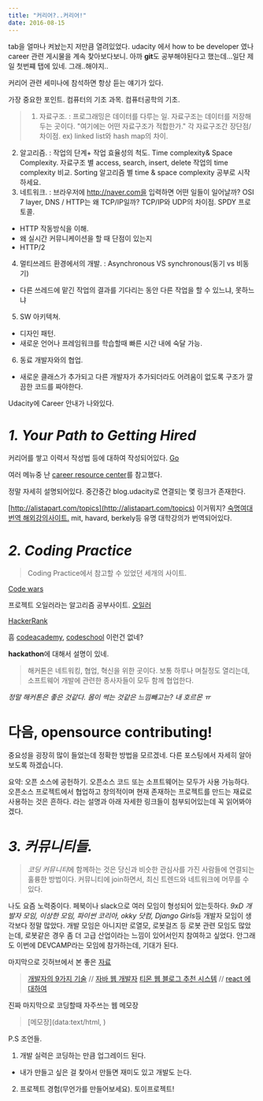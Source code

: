 ```yaml
---
title: "커리어?..커리어!"
date: 2016-08-15
---
```


tab을 얼마나 켜놨는지 저만큼 열려있었다. udacity 에서 how to be developer 였나 career 관련 게시물을 계속 찾아보다보니. 아까 **git**도 공부해야된다고 했는데...일단 제일 첫번쨰 탭에 있네. 그래..해야지..

커리어 관련 세미나에 참석하면 항상 듣는 얘기가 있다.

가장 중요한 포인트. 컴퓨터의 기초 과목. 컴퓨터공학의 기초.

>1. 자료구조.
: 프로그래밍은 데이터를 다루는 일. 자료구조는 데이터를 저장해 두는 곳이다. "여기에는 어떤 자료구조가 적합한가." 각 자료구조간 장단점/차이점. ex) linked list와 hash map의 차이.
2. 알고리즘.
: 작업의 단계+ 작업 효율성의 척도. Time complexity& Space Complexity. 자료구조 별 access, search, insert, delete 작업의 time complexity 비교.
Sorting 알고리즘 별 time & space complexity 공부로 시작하세요.
3. 네트워크.
: 브라우저에 http://naver.com을 입력하면 어떤 일들이 일어날까?
OSI 7 layer, DNS / HTTP는 왜 TCP/IP일까? TCP/IP와 UDP의 차이점.
SPDY 프로토콜.
* HTTP 작동방식을 이해.
* 왜 실시간 커뮤니케이션을 할 때 단점이 있는지
* HTTP/2
4. 멀티쓰레드 환경에서의 개발.
: Asynchronous VS synchronous(동기 vs 비동기)
* 다른 쓰레드에 맡긴 작업의 결과를 기다리는 동안 다른 작업을 할 수 있느냐, 못하느냐
5. SW 아키텍쳐.
* 디자인 패턴.
* 새로운 언어나 프레임워크를 학습할때 빠른 시간 내에 숙달 가능.
6. 동료 개발자와의 협업.
* 새로운 클래스가 추가되고 다른 개발자가 추가되더라도 어려움이 없도록 구조가 깔끔한 코드를 짜야한다.

Udacity에 Career 안내가 나와있다.

# *1. Your Path to Getting Hired*

커리어를 쌓고 이력서 작성법 등에 대하여 작성되어있다. [Go](https://career-resource-center.udacity.com/)

여러 메뉴중 난 [career resource center](https://career-resource-center.udacity.com/explore-your-career-options)를 참고했다.

정말 자세히 설명되어있다. 중간중간 blog.udacity로 연결되는 몇 링크가 존재한다.

[http://alistapart.com/topics](http://alistapart.com/topics) 이거뭐지?
[숙명여대 번역 해외강의사이트.](http://www.snow.or.kr/lecture/applied_sciences/computer_science/?&cline=0)
mit, havard, berkely등 유명 대학강의가 번역되어있다.

# *2. Coding Practice*

>Coding Practice에서 참고할 수 있었던 세개의 사이트.

[Code wars](http://www.codewars.com/)

프로젝트 오일러라는 알고리즘 공부사이트.
[오일러](http://projecteuler.net/)

[HackerRank](https://www.hackerrank.com/)

흠 [codeacademy](https://www.codecademy.com/), [codeschool](https://www.codeschool.com/) 이런건 없네?

**hackathon**에 대해서 설명이 있네.

>해커톤은 네트워킹, 협업, 혁신을 위한 곳이다. 보통 하루나 며칠정도 열리는데, 소프트웨어 개발에 관련한 종사자들이 모두 함께 협업한다.

*정말 해커톤은 좋은 것같다. 몸이 썩는 것같은 느낌빼고는? 내 호르몬 ㅠ*

# 다음, **opensource contributing!**

중요성을 굉장히 많이 들었는데 정확한 방법을 모르겠네. 다른 포스팅에서 자세히 알아보도록 하겠습니다.

요약: 오픈 소스에 공헌하기. 오픈소스 코드 또는 소프트웨어는 모두가 사용 가능하다. 오픈소스 프로젝트에서 협업하고 창의적이며 현재 존재하는 프로젝트를 만드는 재료로 사용하는 것은 흔하다. 라는 설명과 아래 자세한 링크들이 첨부되어있는데 꼭 읽어봐야겠다.

# *3. 커뮤니티들.*

>*코딩 커뮤니티*에 함께하는 것은 당신과 비슷한 관심사를 가진 사람들에 연결되는 훌륭한 방법이다. 커뮤니티에 join하면서, 최신 트렌드와 네트워크에 머무를 수 있다.

나도 요즘 노력중이다. 페북이나 slack으로 여러 모임이 형성되어 있는듯하다. *9xD 개발자 모임, 이상한 모임, 파이썬 코리아, okky 닷컴, Django Girls*등 개발자 모임이 생각보다 정말 많았다. 개발 모임은 아니지만 로열모, 로봇걸즈 등 로봇 관련 모임도 많았는데, 로봇같은 경우 좀 더 고급 산업이라는 느낌이 있어서인지 참여하고 싶었다. 안그래도 이번에 DEVCAMP라는 모임에 참가하는데, 기대가 된다.


마지막으로 깃허브에서 본 좋은 [자료](https://github.com/rorlakr/rorla_api/wiki/%EA%B0%9C%EB%B0%9C%EC%97%90-%EB%8F%84%EC%9B%80%EC%9D%B4-%EB%90%98%EB%8A%94-%EC%9E%90%EB%A3%8C-%EB%AA%A8%EC%9D%8C)

>[개발자의 9가지 기술](https://www.youtube.com/watch?v=fHyTA-UIcqs) // [자바 웹 개발자](https://slipp.net/questions/13)
>[티몬 웹 블로그 추천 시스템](http://tmondev.blog.me/220784164984) // [react 에 대하여](https://facebook.github.io/react/docs/thinking-in-react.html#step-1-break-the-ui-into-a-component-hierarchy)


진짜 마지막으로 코딩할때 자주쓰는 웹 메모장

>[메모장](data:text/html, <html contenteditable>)

P.S 조언들.
1. 개발 실력은 코딩하는 만큼 업그레이드 된다.
* 내가 만들고 싶은 걸 찾아서 만들면 재미도 있고 개발도 는다.
2. 프로젝트 경험(무언가를 만들어보세요). 토이프로젝트!
